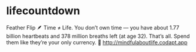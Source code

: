 # lifecountdown

Feather Flip 🪶
Time ≠ Life.
You don’t own time — you have about 1.77 billion heartbeats and 378 million breaths left (at age 32).
That’s all.
Spend them like they’re your only currency.
🔗 http://mindfulaboutlife.codapt.app

